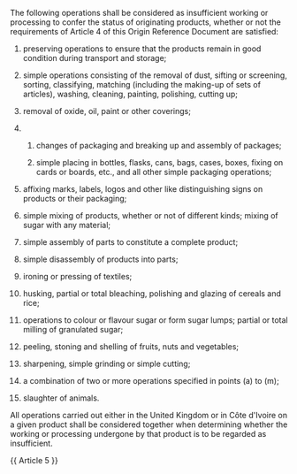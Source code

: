 The following operations shall be considered as insufficient working or processing to confer the status of originating products, whether or not the requirements of Article 4 of this Origin Reference Document are satisfied:

1. preserving operations to ensure that the products remain in good condition during transport and storage;

2. simple operations consisting of the removal of dust, sifting or screening, sorting, classifying, matching (including the making-up of sets of articles), washing, cleaning, painting, polishing, cutting up;

3. removal of oxide, oil, paint or other coverings;

4.
   1. changes of packaging and breaking up and assembly of packages;

   2. simple placing in bottles, flasks, cans, bags, cases, boxes, fixing on cards or boards, etc., and all other simple packaging operations;

5. affixing marks, labels, logos and other like distinguishing signs on products or their packaging;

6. simple mixing of products, whether or not of different kinds; mixing of sugar with any material;

7. simple assembly of parts to constitute a complete product;

8. simple disassembly of products into parts;

9. ironing or pressing of textiles;

10. husking, partial or total bleaching, polishing and glazing of cereals and rice;

11. operations to colour or flavour sugar or form sugar lumps; partial or total milling of granulated sugar;

12. peeling, stoning and shelling of fruits, nuts and vegetables;

13. sharpening, simple grinding or simple cutting;

14. a combination of two or more operations specified in points (a) to (m);

15. slaughter of animals.

All operations carried out either in the United Kingdom or in Côte d'Ivoire on a given product shall be considered together when determining whether the working or processing undergone by that product is to be regarded as insufficient.

{{ Article 5 }}
